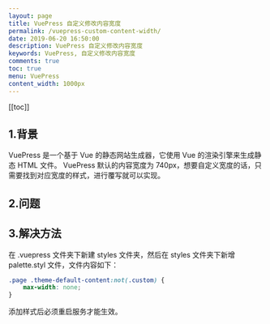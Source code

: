 ```yaml
---
layout: page
title: VuePress 自定义修改内容宽度
permalink: /vuepress-custom-content-width/
date: 2019-06-20 16:50:00
description: VuePress 自定义修改内容宽度
keywords: VuePress, 自定义修改内容宽度
comments: true
toc: true
menu: VuePress
content_width: 1000px
---
```

[[toc]]
##  1.背景
VuePress 是一个基于 Vue 的静态网站生成器，它使用 Vue 的渲染引擎来生成静态 HTML 文件。
VuePress 默认的内容宽度为 740px，想要自定义宽度的话，只需要找到对应宽度的样式，进行覆写就可以实现。
##  2.问题
##  3.解决方法
在 .vuepress 文件夹下新建 styles 文件夹，然后在 styles 文件夹下新增 palette.styl 文件，文件内容如下：
```css
.page .theme-default-content:not(.custom) {
    max-width: none;
}
```
添加样式后必须重启服务才能生效。
